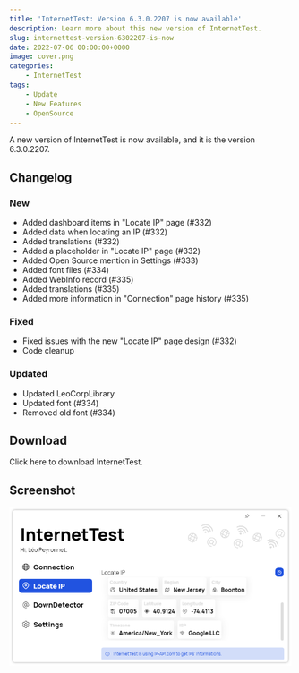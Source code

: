 ```yaml
---
title: 'InternetTest: Version 6.3.0.2207 is now available'
description: Learn more about this new version of InternetTest.
slug: internettest-version-6302207-is-now
date: 2022-07-06 00:00:00+0000
image: cover.png
categories:
    - InternetTest
tags:
    - Update
    - New Features
    - OpenSource
---
```

A new version of InternetTest is now available, and it is the version 6.3.0.2207.

## Changelog
### New
- Added dashboard items in "Locate IP" page (#332)
- Added data when locating an IP (#332)
- Added translations (#332)
- Added a placeholder in "Locate IP" page (#332)
- Added Open Source mention in Settings (#333)
- Added font files (#334)
- Added WebInfo record (#335)
- Added translations (#335)
- Added more information in "Connection" page history (#335)

### Fixed
- Fixed issues with the new "Locate IP" page design (#332)
- Code cleanup

### Updated
- Updated LeoCorpLibrary
- Updated font (#334)
- Removed old font (#334)

## Download

Click here to download InternetTest.

## Screenshot
![The new locate IP page of InternetTest](cover.png)